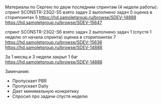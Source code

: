 Материалы по Сергею по двум последним спринтам (4 недели работы): 
спринт SСONSTR-23Q2-S5
взято задач 2
выполнено задач 0 
оценка в сторипоинтах 5
https://hd.samoletgroup.ru/browse/SDEV-14888
https://hd.samoletgroup.ru/browse/SDEV-15647

спринт SСONSTR-23Q2-S6
взято задач 2 
выполнено задач 1 (спустя 1 неделю от начала спринта)
оценка в сторипоинтах 7
https://hd.samoletgroup.ru/browse/SDEV-15636
https://hd.samoletgroup.ru/browse/SDEV-14888

За 1 месяц и 3 недели закрыт 1 баг https://hd.samoletgroup.ru/browse/SDEV-14888

Замечания:
- Пропускает PBR
- Пропускает Daily
- Дает минимальную конкретику
- Спросил про задачи спустя неделю